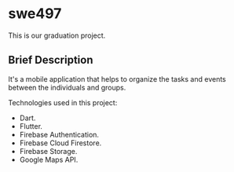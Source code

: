 # swe497

This is our graduation project.

## Brief Description

It's a mobile application that helps to organize the tasks and events between the individuals and groups.

Technologies used in this project:
- Dart.
- Flutter.
- Firebase Authentication.
- Firebase Cloud Firestore.
- Firebase Storage.
- Google Maps API.
